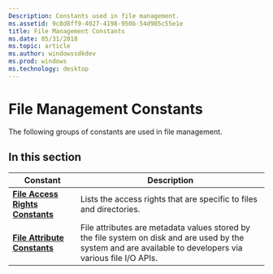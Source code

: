 ```yaml
---
Description: Constants used in file management.
ms.assetid: 9c8d8ff9-4027-4198-950b-54d985c55e1e
title: File Management Constants
ms.date: 05/31/2018
ms.topic: article
ms.author: windowssdkdev
ms.prod: windows
ms.technology: desktop
---
```


# File Management Constants

The following groups of constants are used in file management.

## In this section



| Constant                                                                        | Description                                                                                                                                                            |
|---------------------------------------------------------------------------------|------------------------------------------------------------------------------------------------------------------------------------------------------------------------|
| [**File Access Rights Constants**](file-access-rights-constants.md)<br/> | Lists the access rights that are specific to files and directories.<br/>                                                                                         |
| [**File Attribute Constants**](file-attribute-constants.md)<br/>         | File attributes are metadata values stored by the file system on disk and are used by the system and are available to developers via various file I/O APIs.<br/> |



 

 

 




